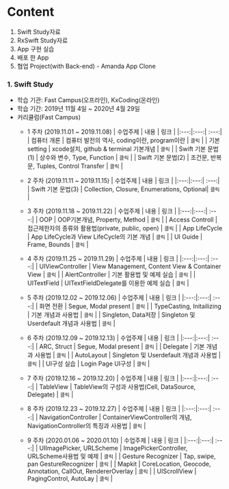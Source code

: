 # Content
1. Swift Study자료
2. RxSwift Study자료
3. App 구현 실습
4. 배포 한 App
5. 협업 Project(with Back-end) - Amanda App Clone


### 1.  Swift Study
 * 학습 기관: Fast Campus(오프라인), KxCoding(온라인)
 * 학습 기간: 2019년 11월 4일 ~ 2020년 4월 29일
 * 커리큘럼(Fast Campus)
    + 1 주차 (2019.11.01 ~ 2019.11.08)
      | 수업주제 | 내용 | 링크 |
      |:---:|:---:| :---:|
      | 컴퓨터 개론 | 컴퓨터 발전의 역사, coding이란, program이란 | `클릭` |
      | 기본 setting | xcode설치, github & terminal 기본개념 | `클릭` |
      | Swift 기본 문법(1) | 상수와 변수, Type, Function | `클릭` |
      | Swift 기본 문법(2) | 조건문, 반복문, Tuples, Control Transfer | `클릭` |
      
    + 2 주차 (2019.11.11 ~ 2019.11.15)
      | 수업주제 | 내용 | 링크 |
      |:---:|:---:| :---:|
      | Swift 기본 문법(3) |  Collection, Closure, Enumerations, Optional| `클릭` |
      
    + 3 주차 (2019.11.18 ~ 2019.11.22)
      | 수업주제 | 내용 | 링크 |
      |:---:|:---:| :---:|
      | OOP | OOP기본개념, Property, Method | `클릭` |
      | Access Controll | 접근제한자의 종류와 활용법(private, public, open) | `클릭` |
      | App LifeCycle | App LifeCycle과 View LifeCycle의 기본 개념 | `클릭` |
      | UI Guide | Frame, Bounds | `클릭` |
      
    + 4 주차 (2019.11.25 ~ 2019.11.29)
      | 수업주제 | 내용 | 링크 |
      |:---:|:---:| :---:|
      | UIViewController | View Management, Content View & Container View | `클릭` |
      | AlertController | 기본 활용법 및 예제 실습 | `클릭` |
      | UITextField | UITextFieldDelegate를 이용한 예제 실습 | `클릭` |
      
    + 5 주차 (2019.12.02 ~ 2019.12.06)
      | 수업주제 | 내용 | 링크 |
      |:---:|:---:| :---:|
      | 화면 전환 | Segue, Modal present | `클릭` |
      | TypeCasting, Initailizing | 기본 개념과 사용법 | `클릭` |
      | Singleton, Data저장 | Singleton 및 Userdefault 개념과 사용법 | `클릭` |
      
    + 6 주차 (2019.12.09 ~ 2019.12.13)
      | 수업주제 | 내용 | 링크 |
      |:---:|:---:| :---:|
      | ARC, Struct | Segue, Modal present | `클릭` |
      | Delegate | 기본 개념과 사용법 | `클릭` |
      | AutoLayout | Singleton 및 Userdefault 개념과 사용법 | `클릭` |
      | UI구성 실습 | Login Page UI구성 | `클릭` |
        
    + 7 주차 (2019.12.16 ~ 2019.12.20)
      | 수업주제 | 내용 | 링크 |
      |:---:|:---:| :---:|
      | TableView | TableView의 구성과 사용법(Cell, DataSource, Delegate) | `클릭` |
      
    + 8 주차 (2019.12.23 ~ 2019.12.27)
      | 수업주제 | 내용 | 링크 |
      |:---:|:---:| :---:|
      | NavigationController | ContainerViewController의 개념, NavigationController의 특징과 사용법 | `클릭` |
      
    + 9 주차 (2020.01.06 ~ 2020.01.10)
      | 수업주제 | 내용 | 링크 |
      |:---:|:---:| :---:|
      | UIImagePicker, URLScheme | ImagePickerController, URLScheme사용법 및 예제  | `클릭` |
      | Gesture Recognizer | Tap, swipe, pan GestureRecognizer | `클릭` |
      | Mapkit | CoreLocation, Geocode, Annotation, CallOut, RendererOverlay | `클릭` |
      | UIScrollView | PagingControl, AutoLay | `클릭` |
